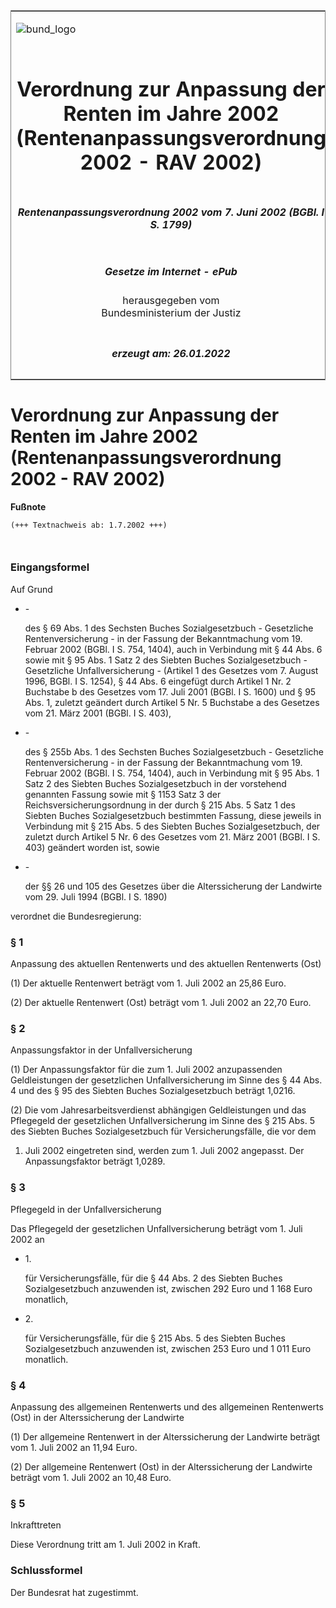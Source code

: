 <span id="DECKBLATT.html"></span>

<table border="0" frame="border" width="100%">

<tr valign="top">

<td align="left">

![bund\_logo](BfJ_2021_Web_de_de.gif)

</td>

<td align="right">

 

</td>

</tr>

<tr align="center" valign="middle">

<td colspan="2">

# Verordnung zur Anpassung der Renten im Jahre 2002 (Rentenanpassungsverordnung 2002 - RAV 2002)

</td>

</tr>

<tr align="center" valign="middle">

<td colspan="2">

##### Rentenanpassungsverordnung 2002 vom 7. Juni 2002 (BGBl. I S. 1799)

</td>

</tr>

<tr align="center" valign="middle">

<td colspan="2">

  
  

##### Gesetze im Internet - ePub  
  
herausgegeben vom  
Bundesministerium der Justiz

</td>

</tr>

<tr align="center" valign="bottom">

<td colspan="2">

  
  

##### erzeugt am: 26.01.2022

</td>

</tr>

</table>

<span id="BJNR179900002.html"></span>

# Verordnung zur Anpassung der Renten im Jahre 2002 (Rentenanpassungsverordnung 2002 - RAV 2002)

<div>

  
**Fußnote**

<div class="jnhtml">

<div>

<div class="jurAbsatz">

  

``` 
(+++ Textnachweis ab: 1.7.2002 +++)

 
```

</div>

</div>

</div>

</div>

<span id="BJNR179900002BJNE000000000.html"></span>

### Eingangsformel  

<div>

<div class="jnhtml">

<div>

<div class="jurAbsatz">

Auf Grund

  - \-
    
    <div style="">
    
    des § 69 Abs. 1 des Sechsten Buches Sozialgesetzbuch - Gesetzliche
    Rentenversicherung - in der Fassung der Bekanntmachung vom 19.
    Februar 2002 (BGBl. I S. 754, 1404), auch in Verbindung mit § 44
    Abs. 6 sowie mit § 95 Abs. 1 Satz 2 des Siebten Buches
    Sozialgesetzbuch - Gesetzliche Unfallversicherung - (Artikel 1 des
    Gesetzes vom 7. August 1996, BGBl. I S. 1254), § 44 Abs. 6 eingefügt
    durch Artikel 1 Nr. 2 Buchstabe b des Gesetzes vom 17. Juli 2001
    (BGBl. I S. 1600) und § 95 Abs. 1, zuletzt geändert durch Artikel 5
    Nr. 5 Buchstabe a des Gesetzes vom 21. März 2001 (BGBl. I S. 403),
    
    </div>

  - \-
    
    <div style="">
    
    des § 255b Abs. 1 des Sechsten Buches Sozialgesetzbuch - Gesetzliche
    Rentenversicherung - in der Fassung der Bekanntmachung vom 19.
    Februar 2002 (BGBl. I S. 754, 1404), auch in Verbindung mit § 95
    Abs. 1 Satz 2 des Siebten Buches Sozialgesetzbuch in der vorstehend
    genannten Fassung sowie mit § 1153 Satz 3 der
    Reichsversicherungsordnung in der durch § 215 Abs. 5 Satz 1 des
    Siebten Buches Sozialgesetzbuch bestimmten Fassung, diese jeweils in
    Verbindung mit § 215 Abs. 5 des Siebten Buches Sozialgesetzbuch, der
    zuletzt durch Artikel 5 Nr. 6 des Gesetzes vom 21. März 2001 (BGBl.
    I S. 403) geändert worden ist, sowie
    
    </div>

  - \-
    
    <div style="">
    
    der §§ 26 und 105 des Gesetzes über die Alterssicherung der
    Landwirte vom 29. Juli 1994 (BGBl. I S. 1890)
    
    </div>

verordnet die Bundesregierung:

</div>

</div>

</div>

</div>

<span id="BJNR179900002BJNE000100000.html"></span>

### § 1  
Anpassung des aktuellen Rentenwerts und des aktuellen Rentenwerts (Ost)

<div>

<div class="jnhtml">

<div>

<div class="jurAbsatz">

(1) Der aktuelle Rentenwert beträgt vom 1. Juli 2002 an 25,86 Euro.

</div>

<div class="jurAbsatz">

(2) Der aktuelle Rentenwert (Ost) beträgt vom 1. Juli 2002 an 22,70
Euro.

</div>

</div>

</div>

</div>

<span id="BJNR179900002BJNE000200000.html"></span>

### § 2  
Anpassungsfaktor in der Unfallversicherung

<div>

<div class="jnhtml">

<div>

<div class="jurAbsatz">

(1) Der Anpassungsfaktor für die zum 1. Juli 2002 anzupassenden
Geldleistungen der gesetzlichen Unfallversicherung im Sinne des § 44
Abs. 4 und des § 95 des Siebten Buches Sozialgesetzbuch beträgt 1,0216.

</div>

<div class="jurAbsatz">

(2) Die vom Jahresarbeitsverdienst abhängigen Geldleistungen und das
Pflegegeld der gesetzlichen Unfallversicherung im Sinne des § 215 Abs. 5
des Siebten Buches Sozialgesetzbuch für Versicherungsfälle, die vor dem
1. Juli 2002 eingetreten sind, werden zum 1. Juli 2002 angepasst. Der
Anpassungsfaktor beträgt 1,0289.

</div>

</div>

</div>

</div>

<span id="BJNR179900002BJNE000300000.html"></span>

### § 3  
Pflegegeld in der Unfallversicherung

<div>

<div class="jnhtml">

<div>

<div class="jurAbsatz">

Das Pflegegeld der gesetzlichen Unfallversicherung beträgt vom 1. Juli
2002 an

  - 1\.
    
    <div style="">
    
    für Versicherungsfälle, für die § 44 Abs. 2 des Siebten Buches
    Sozialgesetzbuch anzuwenden ist, zwischen 292 Euro und 1 168 Euro
    monatlich,
    
    </div>

  - 2\.
    
    <div style="">
    
    für Versicherungsfälle, für die § 215 Abs. 5 des Siebten Buches
    Sozialgesetzbuch anzuwenden ist, zwischen 253 Euro und 1 011 Euro
    monatlich.
    
    </div>

</div>

</div>

</div>

</div>

<span id="BJNR179900002BJNE000400000.html"></span>

### § 4  
Anpassung des allgemeinen Rentenwerts und des allgemeinen Rentenwerts (Ost) in der Alterssicherung der Landwirte

<div>

<div class="jnhtml">

<div>

<div class="jurAbsatz">

(1) Der allgemeine Rentenwert in der Alterssicherung der Landwirte
beträgt vom 1. Juli 2002 an 11,94 Euro.

</div>

<div class="jurAbsatz">

(2) Der allgemeine Rentenwert (Ost) in der Alterssicherung der Landwirte
beträgt vom 1. Juli 2002 an 10,48 Euro.

</div>

</div>

</div>

</div>

<span id="BJNR179900002BJNE000500000.html"></span>

### § 5  
Inkrafttreten

<div>

<div class="jnhtml">

<div>

<div class="jurAbsatz">

Diese Verordnung tritt am 1. Juli 2002 in Kraft.

</div>

</div>

</div>

</div>

<span id="BJNR179900002BJNE000600000.html"></span>

### Schlussformel  

<div>

<div class="jnhtml">

<div>

<div class="jurAbsatz">

Der Bundesrat hat zugestimmt.

</div>

</div>

</div>

</div>
